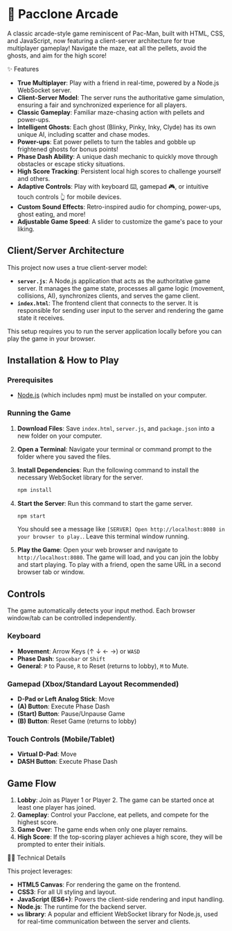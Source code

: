 # 👻 Pacclone Arcade

A classic arcade-style game reminiscent of Pac-Man, built with HTML, CSS, and JavaScript, now featuring a client-server architecture for true multiplayer gameplay! Navigate the maze, eat all the pellets, avoid the ghosts, and aim for the high score!

✨ Features
- **True Multiplayer**: Play with a friend in real-time, powered by a Node.js WebSocket server.
- **Client-Server Model**: The server runs the authoritative game simulation, ensuring a fair and synchronized experience for all players.
- **Classic Gameplay**: Familiar maze-chasing action with pellets and power-ups.
- **Intelligent Ghosts**: Each ghost (Blinky, Pinky, Inky, Clyde) has its own unique AI, including scatter and chase modes.
- **Power-ups**: Eat power pellets to turn the tables and gobble up frightened ghosts for bonus points!
- **Phase Dash Ability**: A unique dash mechanic to quickly move through obstacles or escape sticky situations.
- **High Score Tracking**: Persistent local high scores to challenge yourself and others.
- **Adaptive Controls**: Play with keyboard ⌨️, gamepad 🎮, or intuitive touch controls 👆 for mobile devices.
- **Custom Sound Effects**: Retro-inspired audio for chomping, power-ups, ghost eating, and more!
- **Adjustable Game Speed**: A slider to customize the game's pace to your liking.

## Client/Server Architecture

This project now uses a true client-server model:
-   **`server.js`**: A Node.js application that acts as the authoritative game server. It manages the game state, processes all game logic (movement, collisions, AI), synchronizes clients, and serves the game client.
-   **`index.html`**: The frontend client that connects to the server. It is responsible for sending user input to the server and rendering the game state it receives.

This setup requires you to run the server application locally before you can play the game in your browser.

## Installation & How to Play

### Prerequisites
-   [Node.js](https://nodejs.org/) (which includes npm) must be installed on your computer.

### Running the Game

1.  **Download Files**: Save `index.html`, `server.js`, and `package.json` into a new folder on your computer.

2.  **Open a Terminal**: Navigate your terminal or command prompt to the folder where you saved the files.

3.  **Install Dependencies**: Run the following command to install the necessary WebSocket library for the server.
    ```bash
    npm install
    ```

4.  **Start the Server**: Run this command to start the game server.
    ```bash
    npm start
    ```
    You should see a message like `[SERVER] Open http://localhost:8080 in your browser to play.`. Leave this terminal window running.

5.  **Play the Game**: Open your web browser and navigate to `http://localhost:8080`. The game will load, and you can join the lobby and start playing. To play with a friend, open the same URL in a second browser tab or window.

## Controls

The game automatically detects your input method. Each browser window/tab can be controlled independently.

### Keyboard

-   **Movement**: Arrow Keys (↑ ↓ ← →) or `WASD`
-   **Phase Dash**: `Spacebar` or `Shift`
-   **General**: `P` to Pause, `R` to Reset (returns to lobby), `M` to Mute.

### Gamepad (Xbox/Standard Layout Recommended)

-   **D-Pad or Left Analog Stick**: Move
-   **(A) Button**: Execute Phase Dash
-   **(Start) Button**: Pause/Unpause Game
-   **(B) Button**: Reset Game (returns to lobby)

### Touch Controls (Mobile/Tablet)

-   **Virtual D-Pad**: Move
-   **DASH Button**: Execute Phase Dash

## Game Flow

1.  **Lobby**: Join as Player 1 or Player 2. The game can be started once at least one player has joined.
2.  **Gameplay**: Control your Pacclone, eat pellets, and compete for the highest score.
3.  **Game Over**: The game ends when only one player remains.
4.  **High Score**: If the top-scoring player achieves a high score, they will be prompted to enter their initials.

👨‍💻 Technical Details

This project leverages:
-   **HTML5 Canvas**: For rendering the game on the frontend.
-   **CSS3**: For all UI styling and layout.
-   **JavaScript (ES6+)**: Powers the client-side rendering and input handling.
-   **Node.js**: The runtime for the backend server.
-   **`ws` library**: A popular and efficient WebSocket library for Node.js, used for real-time communication between the server and clients.